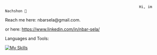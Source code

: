                                                                   Hi, im Nachshon 👋 

<p>
Reach me here: nbarsela@gmail.com.
  
or here: https://www.linkedin.com/in/nbar-sela/

Languages and Tools:

[![My Skills](https://skills.thijs.gg/icons?i=java,python,c,cpp,nodejs,javascript,typescript,react,mysql,mongodb,firebase&theme=dark)](https://skills.thijs.gg)

</p>
